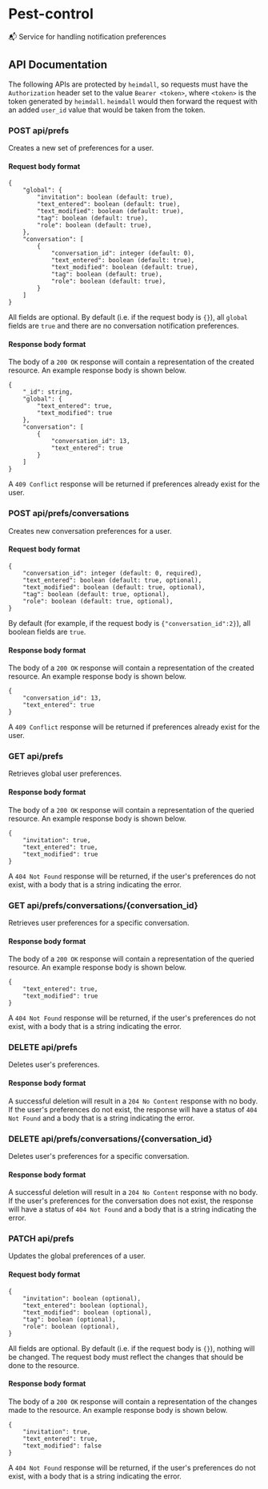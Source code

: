 # Pest-control
📬 Service for handling notification preferences

## API Documentation
The following APIs are protected by `heimdall`, so requests must have the
`Authorization` header set to the value `Bearer <token>`, where `<token>` is the
token generated by `heimdall`. `heimdall` would then forward the request with an
added `user_id` value that would be taken from the token.

### POST api/prefs
Creates a new set of preferences for a user.

#### Request body format
```
{
    "global": {
        "invitation": boolean (default: true),
        "text_entered": boolean (default: true),
        "text_modified": boolean (default: true),
        "tag": boolean (default: true),
        "role": boolean (default: true),
    },
    "conversation": [
        {
            "conversation_id": integer (default: 0),
            "text_entered": boolean (default: true),
            "text_modified": boolean (default: true),
            "tag": boolean (default: true),
            "role": boolean (default: true),
        }
    ]
}
```

All fields are optional. By default (i.e. if the request body is `{}`), all
`global` fields are `true` and there are no conversation notification
preferences.

#### Response body format
The body of a `200 OK` response will contain a representation of the created
resource. An example response body is shown below.
```
{
    "_id": string,
    "global": {
        "text_entered": true,
        "text_modified": true
    },
    "conversation": [
        {
            "conversation_id": 13,
            "text_entered": true
        }
    ]
}
```
A `409 Conflict` response will be returned if preferences already exist for the
user.

### POST api/prefs/conversations
Creates new conversation preferences for a user.

#### Request body format
```
{
    "conversation_id": integer (default: 0, required),
    "text_entered": boolean (default: true, optional),
    "text_modified": boolean (default: true, optional),
    "tag": boolean (default: true, optional),
    "role": boolean (default: true, optional),
}
```

By default (for example, if the request body is `{"conversation_id":2}`), all
boolean fields are `true`.

#### Response body format
The body of a `200 OK` response will contain a representation of the created
resource. An example response body is shown below.
```
{
    "conversation_id": 13,
    "text_entered": true
}
```
A `409 Conflict` response will be returned if preferences already exist for the
user.

### GET api/prefs
Retrieves global user preferences.

#### Response body format
The body of a `200 OK` response will contain a representation of the queried
resource. An example response body is shown below.
```
{
    "invitation": true,
    "text_entered": true,
    "text_modified": true
}
```
A `404 Not Found` response will be returned, if the user's preferences do not
exist, with a body that is a string indicating the error.

### GET api/prefs/conversations/{conversation_id}
Retrieves user preferences for a specific conversation.

#### Response body format
The body of a `200 OK` response will contain a representation of the queried
resource. An example response body is shown below.
```
{
    "text_entered": true,
    "text_modified": true
}
```
A `404 Not Found` response will be returned, if the user's preferences do not
exist, with a body that is a string indicating the error.

### DELETE api/prefs
Deletes user's preferences.

#### Response body format
A successful deletion will result in a `204 No Content` response with no body.
If the user's preferences do not exist, the response will have a status of `404
Not Found` and a body that is a string indicating the error.

### DELETE api/prefs/conversations/{conversation_id}
Deletes user's preferences for a specific conversation.

#### Response body format
A successful deletion will result in a `204 No Content` response with no body.
If the user's preferences for the conversation does not exist, the response will
have a status of `404 Not Found` and a body that is a string indicating the
error.

### PATCH api/prefs
Updates the global preferences of a user.

#### Request body format
```
{
    "invitation": boolean (optional),
    "text_entered": boolean (optional),
    "text_modified": boolean (optional),
    "tag": boolean (optional),
    "role": boolean (optional),
}
```

All fields are optional. By default (i.e. if the request body is `{}`), nothing
will be changed. The request body must reflect the changes that should be done
to the resource.

#### Response body format
The body of a `200 OK` response will contain a representation of the changes
made to the resource. An example response body is shown below.
```
{
    "invitation": true,
    "text_entered": true,
    "text_modified": false
}
```
A `404 Not Found` response will be returned, if the user's preferences do not
exist, with a body that is a string indicating the error.
